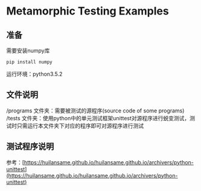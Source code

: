 # Metamorphic Testing Examples
## 准备
需要安装numpy库
```   
pip install numpy
```   


运行环境：python3.5.2

## 文件说明
/programs 文件夹：需要被测试的源程序(source code of some programs)   
/tests 文件夹：使用python中的单元测试框架unittest对源程序进行蜕变测试，测试时只需运行本文件夹下对应的程序即可对源程序进行测试

## 测试程序说明
参考：[https://huilansame.github.io/huilansame.github.io/archivers/python-unittest](https://huilansame.github.io/huilansame.github.io/archivers/python-unittest)
